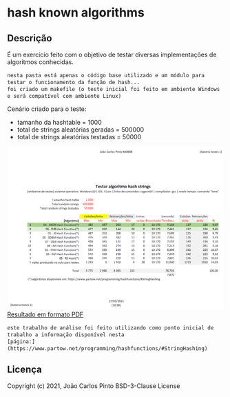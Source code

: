 ﻿# hash known algorithms

## Descrição

É um exercício feito com o objetivo de testar diversas implementações de algoritmos conhecidas.

```
nesta pasta está apenas o código base utilizado e um módulo para testar o funcionamento da função de hash...
foi criado um makefile (o teste inicial foi feito em ambiente Windows e será compatível com ambiente Linux)
```

Cenário criado para o teste:
- tamanho da hashtable = 1000
- total de strings aleatórias geradas = 500000
- total de strings aleatórias testadas = 50000

![resultado dos testes efetuados](res/hash_known_algorithms_bateria_testes_publicar.png)
[Resultado em formato PDF](hash_known_algorithms_bateria_testes_publicar.pdf)

```
este trabalho de análise foi feito utilizando como ponto inicial de trabalho a informação disponível nesta 
[página:](https://www.partow.net/programming/hashfunctions/#StringHashing)
```


## Licença

Copyright (c) 2021, João Carlos Pinto
BSD-3-Clause License
